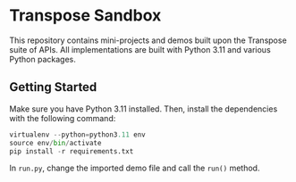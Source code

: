 # Transpose Sandbox

This repository contains mini-projects and demos built upon the Transpose suite of APIs. All implementations are built with Python 3.11 and various Python packages.

## Getting Started

Make sure you have Python 3.11 installed. Then, install the dependencies with the following command:

```python
virtualenv --python=python3.11 env
source env/bin/activate
pip install -r requirements.txt
```

In `run.py`, change the imported demo file and call the `run()` method.
